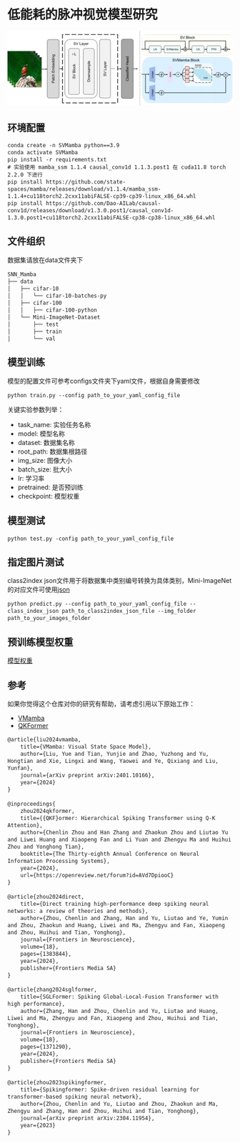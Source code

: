 # 低能耗的脉冲视觉模型研究
![SVMamba](figs/architecture.png)
## 环境配置
```
conda create -n SVMamba python==3.9
conda activate SVMamba
pip install -r requirements.txt
# 实验使用 mamba_ssm 1.1.4 causal_conv1d 1.1.3.post1 在 cuda11.8 torch 2.2.0 下进行
pip install https://github.com/state-spaces/mamba/releases/download/v1.1.4/mamba_ssm-1.1.4+cu118torch2.2cxx11abiFALSE-cp39-cp39-linux_x86_64.whl
pip install https://github.com/Dao-AILab/causal-conv1d/releases/download/v1.3.0.post1/causal_conv1d-1.3.0.post1+cu118torch2.2cxx11abiFALSE-cp38-cp38-linux_x86_64.whl
```

## 文件组织
数据集请放在data文件夹下
```
SNN_Mamba
├── data
│   ├── cifar-10
│   │   └── cifar-10-batches-py
│   ├── cifar-100
│   │   ├── cifar-100-python
│   └── Mini-ImageNet-Dataset
│       ├── test
│       ├── train
│       └── val
```

## 模型训练
模型的配置文件可参考configs文件夹下yaml文件，根据自身需要修改
```
python train.py --config path_to_your_yaml_config_file
```
关键实验参数列举：
- task_name: 实验任务名称
- model: 模型名称
- dataset: 数据集名称
- root_path: 数据集根路径
- img_size: 图像大小
- batch_size: 批大小
- lr: 学习率
- pretrained: 是否预训练
- checkpoint: 模型权重
## 模型测试
```
python test.py -config path_to_your_yaml_config_file
```
## 指定图片测试
class2index json文件用于将数据集中类别编号转换为具体类别，Mini-ImageNet的对应文件可使用[json](https://drive.google.com/file/d/1LXD84iNkVhWxHhozJW_K2e9H9meKHNm5/view?usp=drive_link)
```
python predict.py --config path_to_your_yaml_config_file --class_index_json path_to_class2index_json_file --img_folder path_to_your_images_folder
```
## 预训练模型权重
[模型权重](https://drive.google.com/file/d/1LZq5TSvojybLq5AYEj0uLhz8tlY0h7Fb/view?usp=sharing)

## 参考
如果你觉得这个仓库对你的研究有帮助，请考虑引用以下原始工作：
- [VMamba](https://github.com/MzeroMiko/VMamba)
- [QKFormer](https://github.com/zhouchenlin2096/QKFormer/tree/master)
```
@article{liu2024vmamba,
    title={VMamba: Visual State Space Model},
    author={Liu, Yue and Tian, Yunjie and Zhao, Yuzhong and Yu, Hongtian and Xie, Lingxi and Wang, Yaowei and Ye, Qixiang and Liu, Yunfan},
    journal={arXiv preprint arXiv:2401.10166},
    year={2024}
}

@inproceedings{
    zhou2024qkformer,
    title={{QKF}ormer: Hierarchical Spiking Transformer using Q-K Attention},
    author={Chenlin Zhou and Han Zhang and Zhaokun Zhou and Liutao Yu and Liwei Huang and Xiaopeng Fan and Li Yuan and Zhengyu Ma and Huihui Zhou and Yonghong Tian},
    booktitle={The Thirty-eighth Annual Conference on Neural Information Processing Systems},
    year={2024},
    url={https://openreview.net/forum?id=AVd7DpiooC}
}

@article{zhou2024direct,
    title={Direct training high-performance deep spiking neural networks: a review of theories and methods},
    author={Zhou, Chenlin and Zhang, Han and Yu, Liutao and Ye, Yumin and Zhou, Zhaokun and Huang, Liwei and Ma, Zhengyu and Fan, Xiaopeng and Zhou, Huihui and Tian, Yonghong},
    journal={Frontiers in Neuroscience},
    volume={18},
    pages={1383844},
    year={2024},
    publisher={Frontiers Media SA}
}

@article{zhang2024sglformer,
    title={SGLFormer: Spiking Global-Local-Fusion Transformer with high performance},
    author={Zhang, Han and Zhou, Chenlin and Yu, Liutao and Huang, Liwei and Ma, Zhengyu and Fan, Xiaopeng and Zhou, Huihui and Tian, Yonghong},
    journal={Frontiers in Neuroscience},
    volume={18},
    pages={1371290},
    year={2024},
    publisher={Frontiers Media SA}
}

@article{zhou2023spikingformer,
    title={Spikingformer: Spike-driven residual learning for transformer-based spiking neural network},
    author={Zhou, Chenlin and Yu, Liutao and Zhou, Zhaokun and Ma, Zhengyu and Zhang, Han and Zhou, Huihui and Tian, Yonghong},
    journal={arXiv preprint arXiv:2304.11954},
    year={2023}
}
```
